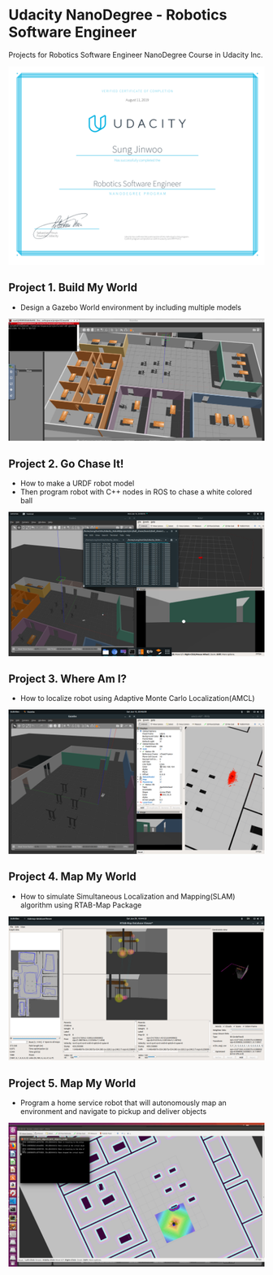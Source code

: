 # Udacity NanoDegree - Robotics Software Engineer 
Projects for Robotics Software Engineer NanoDegree Course in Udacity Inc. 

![certification](certification.png)

## Project 1. Build My World
- Design a Gazebo World environment by including multiple models

![project1_image](project1/images/project1_output.png)

## Project 2. Go Chase It!
- How to make a URDF robot model
- Then program robot with C++ nodes in ROS to chase a white colored ball

![project2_image](project2/images/project2_output.png)

## Project 3. Where Am I?
- How to localize robot using Adaptive Monte Carlo Localization(AMCL)

![project3_image](project3/images/project3_output.png)

## Project 4. Map My World
- How to simulate Simultaneous Localization and Mapping(SLAM) algorithm using RTAB-Map Package

![project4_image](project4/images/project4_RTAB_DB_viewer.png)

## Project 5. Map My World
- Program a home service robot that will autonomously map an environment and navigate to pickup and deliver objects

![project5_image](project5/images/home_service.png)
